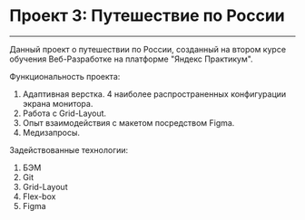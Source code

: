 # Проект 3: Путешествие по России
---------------------------------

Данный проект о путешествии по России, созданный на втором курсе обучения Веб-Разработке на платформе "Яндекс Практикум".

Функциональность проекта:

1. Адаптивная верстка. 4 наиболее распространенных конфигурации экрана монитора.
2. Работа с Grid-Layout.
3. Опыт взаимодействия с макетом посредством Figma.
4. Медизапросы.

Задействованные технологии:
1. БЭМ
2. Git
3. Grid-Layout
4. Flex-box
5. Figma






